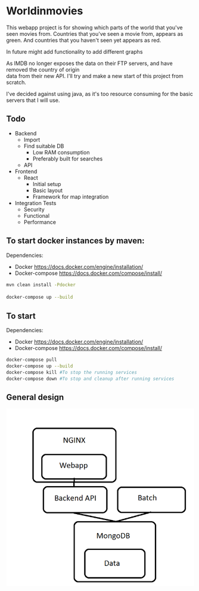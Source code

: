 # Worldinmovies


This webapp project is for showing which parts of the world that you've seen movies from.
Countries that you've seen a movie from, appears as green.
And countries that you haven't seen yet appears as red.

In future might add functionality to add different graphs


As IMDB no longer exposes the data on their FTP servers, and have removed the country of origin  
data from their new API. I'll try and make a new start of this project from scratch.

I've decided against using java, as it's too resource consuming for the basic servers that I will use.


## Todo
* Backend
  - Import
  - Find suitable DB
    - Low RAM consumption
    - Preferably built for searches
  - API
* Frontend
  - React
    - Initial setup
    - Basic layout
    - Framework for map integration
* Integration Tests
  - Security
  - Functional
  - Performance

## To start docker instances by maven:
Dependencies:

* Docker https://docs.docker.com/engine/installation/
* Docker-compose https://docs.docker.com/compose/install/

```bash
mvn clean install -Pdocker

docker-compose up --build
```

## To start
Dependencies:

* Docker https://docs.docker.com/engine/installation/
* Docker-compose https://docs.docker.com/compose/install/

```bash
docker-compose pull
docker-compose up --build
docker-compose kill #To stop the running services
docker-compose down #To stop and cleanup after running services
```

## General design
![Architecture](worldinmovies-architecture.png)

